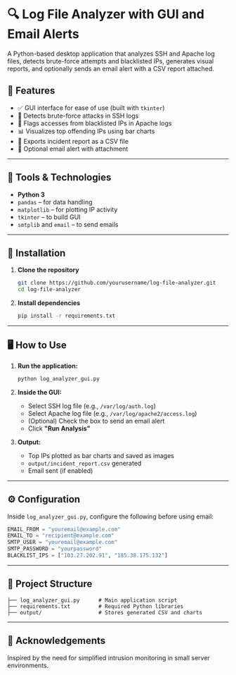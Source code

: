 # 🔍 Log File Analyzer with GUI and Email Alerts

A Python-based desktop application that analyzes SSH and Apache log files, detects brute-force attempts and blacklisted IPs, generates visual reports, and optionally sends an email alert with a CSV report attached.

## 📌 Features

- ✅ GUI interface for ease of use (built with `tkinter`)
- 🔐 Detects brute-force attacks in SSH logs
- 🛑 Flags accesses from blacklisted IPs in Apache logs
- 📊 Visualizes top offending IPs using bar charts
- 📎 Exports incident report as a CSV file
- 📧 Optional email alert with attachment

---

## 🧰 Tools & Technologies

- **Python 3**
- `pandas` – for data handling  
- `matplotlib` – for plotting IP activity  
- `tkinter` – to build GUI  
- `smtplib` and `email` – to send emails  

---

## 🚀 Installation

1. **Clone the repository**

   ```bash
   git clone https://github.com/yourusername/log-file-analyzer.git
   cd log-file-analyzer
   ```

2. **Install dependencies**

   ```bash
   pip install -r requirements.txt
   ```

---

## 🖥️ How to Use

1. **Run the application:**

   ```bash
   python log_analyzer_gui.py
   ```

2. **Inside the GUI:**
   - Select SSH log file (e.g., `/var/log/auth.log`)
   - Select Apache log file (e.g., `/var/log/apache2/access.log`)
   - (Optional) Check the box to send an email alert
   - Click **"Run Analysis"**

3. **Output:**
   - Top IPs plotted as bar charts and saved as images
   - `output/incident_report.csv` generated
   - Email sent (if enabled)

---

## ⚙️ Configuration

Inside `log_analyzer_gui.py`, configure the following before using email:

```python
EMAIL_FROM = "youremail@example.com"
EMAIL_TO = "recipient@example.com"
SMTP_USER = "youremail@example.com"
SMTP_PASSWORD = "yourpassword"
BLACKLIST_IPS = ["103.27.202.91", "185.38.175.132"]
```

---

## 📂 Project Structure

```
├── log_analyzer_gui.py      # Main application script
├── requirements.txt         # Required Python libraries
├── output/                  # Stores generated CSV and charts
```

---

## 🙌 Acknowledgements
 Inspired by the need for simplified intrusion monitoring in small server environments.
